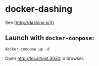 # docker-dashing

See [http://dashing.io]()

## Launch with `docker-compose`:

	docker-compose up -d

Open [http://localhost:3030]() in browser.
